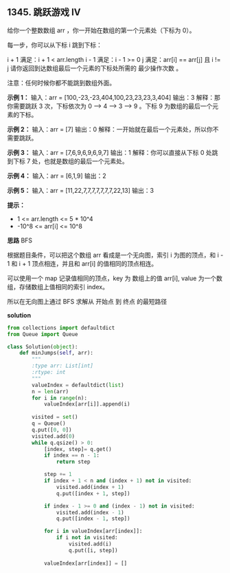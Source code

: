 ## 1345. 跳跃游戏 IV

给你一个整数数组 arr ，你一开始在数组的第一个元素处（下标为 0）。

每一步，你可以从下标 i 跳到下标：

i + 1 满足：i + 1 < arr.length
i - 1 满足：i - 1 >= 0
j 满足：arr[i] == arr[j] 且 i != j
请你返回到达数组最后一个元素的下标处所需的 最少操作次数 。

注意：任何时候你都不能跳到数组外面。

**示例 1：**
输入：arr = [100,-23,-23,404,100,23,23,23,3,404]
输出：3
解释：那你需要跳跃 3 次，下标依次为 0 --> 4 --> 3 --> 9 。下标 9 为数组的最后一个元素的下标。

**示例 2：**
输入：arr = [7]
输出：0
解释：一开始就在最后一个元素处，所以你不需要跳跃。

**示例 3：**
输入：arr = [7,6,9,6,9,6,9,7]
输出：1
解释：你可以直接从下标 0 处跳到下标 7 处，也就是数组的最后一个元素处。

**示例 4：**
输入：arr = [6,1,9]
输出：2

**示例 5：**
输入：arr = [11,22,7,7,7,7,7,7,7,22,13]
输出：3

**提示：**

- 1 <= arr.length <= 5 * 10^4
- -10^8 <= arr[i] <= 10^8

**思路**
BFS

根据题目条件，可以把这个数组 arr 看成是一个无向图，索引 i 为图的顶点，和 i - 1 和 i + 1 顶点相连，并且和 arr[i] 的值相同的顶点相连。

可以使用一个 map 记录值相同的顶点，key 为 数组上的值 arr[i], value 为一个数组，存储数组上值相同的索引 index。

所以在无向图上通过 BFS 求解从 开始点 到 终点 的最短路径

**solution**
```python
from collections import defaultdict
from Queue import Queue

class Solution(object):
    def minJumps(self, arr):
        """
        :type arr: List[int]
        :rtype: int
        """
        valueIndex = defaultdict(list)
        n = len(arr)
        for i in range(n):
            valueIndex[arr[i]].append(i)
        
        visited = set()
        q = Queue()
        q.put([0, 0])
        visited.add(0)
        while q.qsize() > 0:
            [index, step]= q.get()
            if index == n - 1:
                return step

            step += 1
            if index + 1 < n and (index + 1) not in visited:
                visited.add(index + 1)
                q.put([index + 1, step])

            if index - 1 >= 0 and (index - 1) not in visited:
                visited.add(index - 1)
                q.put([index - 1, step])

            for i in valueIndex[arr[index]]:
                if i not in visited:
                    visited.add(i)
                    q.put([i, step])
            
            valueIndex[arr[index]] = []
```